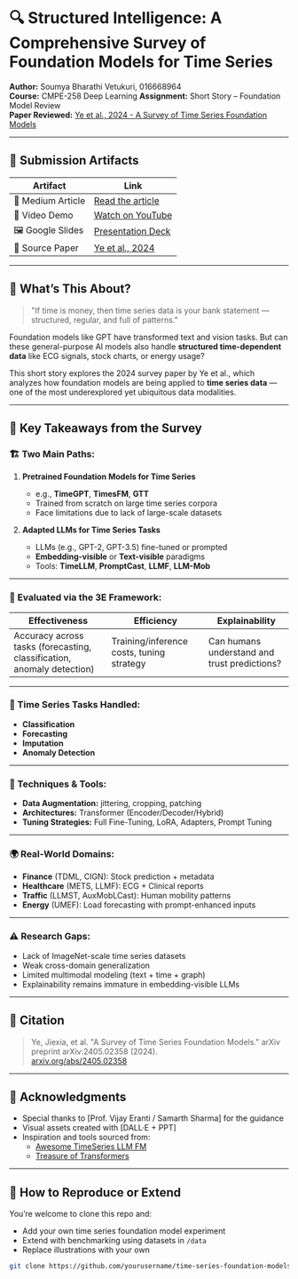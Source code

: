 # 🔍 Structured Intelligence: A Comprehensive Survey of Foundation Models for Time Series

**Author:** Soumya Bharathi Vetukuri, 016668964  
**Course:** CMPE-258 Deep Learning 
**Assignment:** Short Story – Foundation Model Review  
**Paper Reviewed:** [Ye et al., 2024 - A Survey of Time Series Foundation Models](https://arxiv.org/pdf/2405.02358)

---
## 🔗 Submission Artifacts

| Artifact | Link |
|---------|------|
| 📖 Medium Article | [Read the article](https://medium.com/@soumyabharathi.vetukuri/structured-intelligence-a-comprehensive-survey-of-foundation-models-and-research-outlook-3d85ce6469b7) |
| 🎥 Video Demo | [Watch on YouTube](https://youtu.be/GQZ-6vpdrr8) |
| 🖼️ Google Slides | [Presentation Deck](https://www.slideshare.net/secret/2viGFmeiIFm7vU) |
| 📄 Source Paper | [Ye et al., 2024](https://arxiv.org/pdf/2405.02358) |

---

## 🧠 What’s This About?

> "If time is money, then time series data is your bank statement — structured, regular, and full of patterns."

Foundation models like GPT have transformed text and vision tasks. But can these general-purpose AI models also handle **structured time-dependent data** like ECG signals, stock charts, or energy usage?

This short story explores the 2024 survey paper by Ye et al., which analyzes how foundation models are being applied to **time series data** — one of the most underexplored yet ubiquitous data modalities.

---

## 🎯 Key Takeaways from the Survey

### 🏗️ Two Main Paths:
1. **Pretrained Foundation Models for Time Series**  
   - e.g., **TimeGPT**, **TimesFM**, **GTT**  
   - Trained from scratch on large time series corpora  
   - Face limitations due to lack of large-scale datasets

2. **Adapted LLMs for Time Series Tasks**  
   - LLMs (e.g., GPT-2, GPT-3.5) fine-tuned or prompted  
   - **Embedding-visible** or **Text-visible** paradigms  
   - Tools: **TimeLLM**, **PromptCast**, **LLMF**, **LLM-Mob**

---

### 🔁 Evaluated via the 3E Framework:
| Effectiveness | Efficiency | Explainability |
|---------------|------------|----------------|
| Accuracy across tasks (forecasting, classification, anomaly detection) | Training/inference costs, tuning strategy | Can humans understand and trust predictions? |

---

### 🧪 Time Series Tasks Handled:
- **Classification**
- **Forecasting**
- **Imputation**
- **Anomaly Detection**

---

### 🧰 Techniques & Tools:
- **Data Augmentation:** jittering, cropping, patching
- **Architectures:** Transformer (Encoder/Decoder/Hybrid)
- **Tuning Strategies:** Full Fine-Tuning, LoRA, Adapters, Prompt Tuning

---

### 🌍 Real-World Domains:
- **Finance** (TDML, CIGN): Stock prediction + metadata
- **Healthcare** (METS, LLMF): ECG + Clinical reports
- **Traffic** (LLMST, AuxMobLCast): Human mobility patterns
- **Energy** (UMEF): Load forecasting with prompt-enhanced inputs

---

### ⚠️ Research Gaps:
- Lack of ImageNet-scale time series datasets
- Weak cross-domain generalization
- Limited multimodal modeling (text + time + graph)
- Explainability remains immature in embedding-visible LLMs

---


## 🧾 Citation

> Ye, Jiexia, et al. "A Survey of Time Series Foundation Models." arXiv preprint arXiv:2405.02358 (2024).  
> [arxiv.org/abs/2405.02358](https://arxiv.org/abs/2405.02358)

---

## 🙌 Acknowledgments

- Special thanks to [Prof. Vijay Eranti / Samarth Sharma] for the guidance  
- Visual assets created with [DALL·E + PPT]  
- Inspiration and tools sourced from:
  - [Awesome TimeSeries LLM FM](https://github.com/start2020/Awesome-TimeSeries-LLM-FM)
  - [Treasure of Transformers](https://github.com/ashishpatel26/Treasure-of-Transformers)

---

## 📌 How to Reproduce or Extend

You’re welcome to clone this repo and:
- Add your own time series foundation model experiment
- Extend with benchmarking using datasets in `/data`
- Replace illustrations with your own

```bash
git clone https://github.com/yourusername/time-series-foundation-models-review.git
